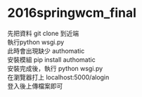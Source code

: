 # 2016springwcm_final

先把資料 git clone 到近端</br>
執行python wsgi.py</br>
此時會出現缺少 authomatic</br>
安裝模組 pip install authomatic</br>
安裝完成後，執行 python wsgi.py</br>
在瀏覽器打上 localhost:5000/alogin</br>
登入後上傳檔案即可</br>
